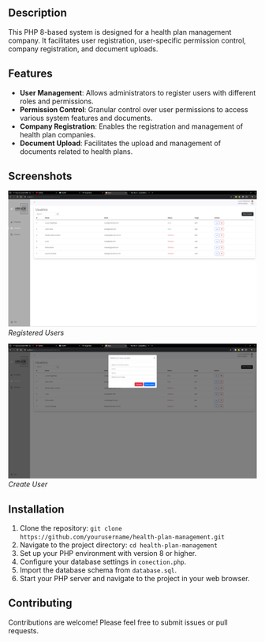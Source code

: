 ## Description
This PHP 8-based system is designed for a health plan management company. It facilitates user registration, user-specific permission control, company registration, and document uploads.

## Features
- **User Management**: Allows administrators to register users with different roles and permissions.
- **Permission Control**: Granular control over user permissions to access various system features and documents.
- **Company Registration**: Enables the registration and management of health plan companies.
- **Document Upload**: Facilitates the upload and management of documents related to health plans.

## Screenshots

[![Screenshot 1](https://github.com/swesley400/system_da_abracm/raw/main/public/users.png)](https://github.com/swesley400/system_da_abracm/blob/main/public/users.png)
*Registered Users*

![Screenshot 2](https://github.com/swesley400/system_da_abracm/raw/main/public/createUsers.png)
*Create User*

## Installation
1. Clone the repository: `git clone https://github.com/yourusername/health-plan-management.git`
2. Navigate to the project directory: `cd health-plan-management`
3. Set up your PHP environment with version 8 or higher.
4. Configure your database settings in `conection.php`.
5. Import the database schema from `database.sql`.
6. Start your PHP server and navigate to the project in your web browser.

## Contributing
Contributions are welcome! Please feel free to submit issues or pull requests.

